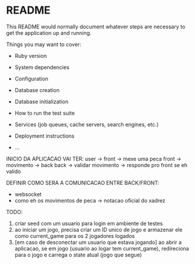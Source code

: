 # README

This README would normally document whatever steps are necessary to get the
application up and running.

Things you may want to cover:

* Ruby version

* System dependencies

* Configuration

* Database creation

* Database initialization

* How to run the test suite

* Services (job queues, cache servers, search engines, etc.)

* Deployment instructions

* ...



INICIO DA APLICACAO VAI TER:
user -> front -> mexe uma peca
front -> movimento -> back
back -> validar movimento -> responde pro front se eh valido

DEFINIR COMO SERA A COMUNICACAO ENTRE BACK/FRONT:
- websocket
- como eh os movimentos de peca -> notacao oficial do xadrez



TODO:
1) criar seed com um usuario para login em ambiente de testes
2) ao iniciar um jogo, precisa criar um ID unico de jogo e armazenar ele como current_game para os 2 jogadores logados 
3) [em caso de desconectar um usuario que estava jogando] ao abrir a aplicacao, se em jogo (usuario ao logar tem current_game), redireciona para o jogo e carrega o state atual (jogo que segue)
